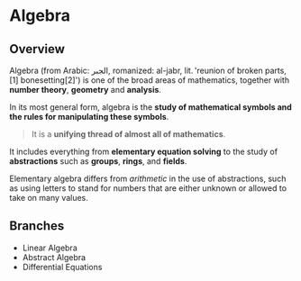 # Algebra

## Overview

Algebra (from Arabic: الجبر‎, romanized: al-jabr, lit. 'reunion of broken parts,[1] bonesetting[2]') is one of the broad areas of mathematics, together with **number theory**, **geometry** and **analysis**.

In its most general form, algebra is the __study of mathematical symbols and the rules for manipulating these symbols__.

> It is a __unifying thread of almost all of mathematics__.

It includes everything from **elementary equation solving** to the study of **abstractions** such as **groups**, **rings**, and **fields**.

Elementary algebra differs from _arithmetic_ in the use of abstractions, such as using letters to stand for numbers that are either unknown or allowed to take on many values.

## Branches

* Linear Algebra
* Abstract Algebra
* Differential Equations
